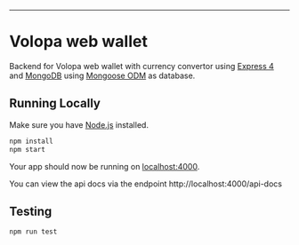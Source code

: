 

---
# Volopa web wallet
Backend for Volopa web wallet with currency convertor using [Express 4](http://expressjs.com/) and [MongoDB](https://www.mongodb.com/) using [Mongoose ODM](https://mongoosejs.com/) as database.

## Running Locally

Make sure you have [Node.js](http://nodejs.org/) installed.

```bash
npm install
npm start
```

Your app should now be running on [localhost:4000](http://localhost:4000/).

You can view the api docs via the endpoint http://localhost:4000/api-docs


## Testing
```bash
npm run test
```
